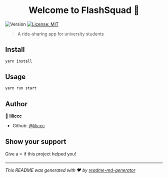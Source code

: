 <h1 align="center">Welcome to FlashSquad 👋</h1>
<p>
  <img alt="Version" src="https://img.shields.io/badge/version-1.0-blue.svg?cacheSeconds=2592000" />
  <a href="#" target="_blank">
    <img alt="License: MIT" src="https://img.shields.io/badge/License-MIT-yellow.svg" />
  </a>
</p>

> A ride-sharing app for university students

## Install

```sh
yarn install
```

## Usage

```sh
yarn run start
```

## Author

👤 **liliccc**

* Github: [@liliccc](https://github.com/liliccc)

## Show your support

Give a ⭐️ if this project helped you!

***
_This README was generated with ❤️ by [readme-md-generator](https://github.com/kefranabg/readme-md-generator)_